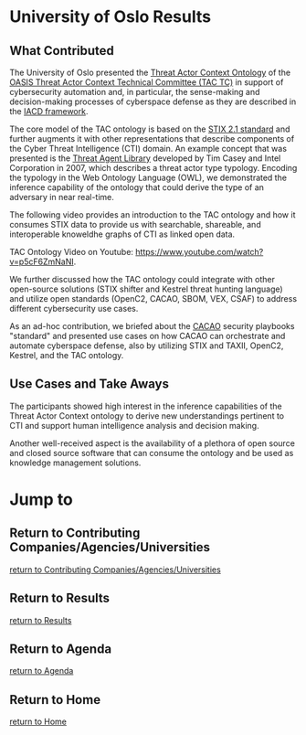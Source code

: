 # University of Oslo Results

## What Contributed
The University of Oslo presented the [Threat Actor Context Ontology](https://github.com/oasis-open/tac-ontology) of the [OASIS Threat Actor Context Technical Committee (TAC TC)](https://www.oasis-open.org/committees/tc_home.php?wg_abbrev=tac) in support of cybersecurity automation and, in particular, the sense-making and decision-making processes of cyberspace defense as they are described in the [IACD framework](https://www.iacdautomate.org/). 

The core model of the TAC ontology is based on the [STIX 2.1 standard](https://docs.oasis-open.org/cti/stix/v2.1/stix-v2.1.pdf) and further augments it with other representations that describe components of the Cyber Threat Intelligence (CTI) domain. An example concept that was presented is the [Threat Agent Library](https://www.researchgate.net/publication/324091298_Threat_Agent_Library_Helps_Identify_Information_Security_Risks) developed by Tim Casey and Intel Corporation in 2007, which describes a threat actor type typology. Encoding the typology in the Web Ontology Language (OWL), we demonstrated the inference capability of the ontology that could derive the type of an adversary in near real-time.

The following video provides an introduction to the TAC ontology and how it consumes STIX data to provide us with searchable, shareable, and interoperable knoweldhe graphs of CTI as linked open data.

TAC Ontology Video on Youtube: https://www.youtube.com/watch?v=p5cF6ZmNaNI.

We further discussed how the TAC ontology could integrate with other open-source solutions (STIX shifter and Kestrel threat hunting language) and utilize open standards (OpenC2, CACAO, SBOM, VEX, CSAF) to address different cybersecurity use cases.

As an ad-hoc contribution, we briefed about the [CACAO](https://www.oasis-open.org/committees/tc_home.php?wg_abbrev=cacao) security playbooks "standard" and presented use cases on how CACAO can orchestrate and automate cyberspace defense, also by utilizing STIX and TAXII, OpenC2, Kestrel, and the TAC ontology.

## Use Cases and Take Aways
The participants showed high interest in the inference capabilities of the Threat Actor Context ontology to derive new understandings pertinent to CTI and support human intelligence analysis and decision making. 

Another well-received aspect is the availability of a plethora of open source and closed source software that can consume the ontology and be used as knowledge management solutions.



# Jump to
## Return to Contributing Companies/Agencies/Universities
[return to Contributing Companies/Agencies/Universities](../../Orgs)

## Return to Results
[return to Results](../../../Results)

## Return to Agenda
[return to Agenda](../../../Agenda)

## Return to Home
[return to Home](../../../index.md)
